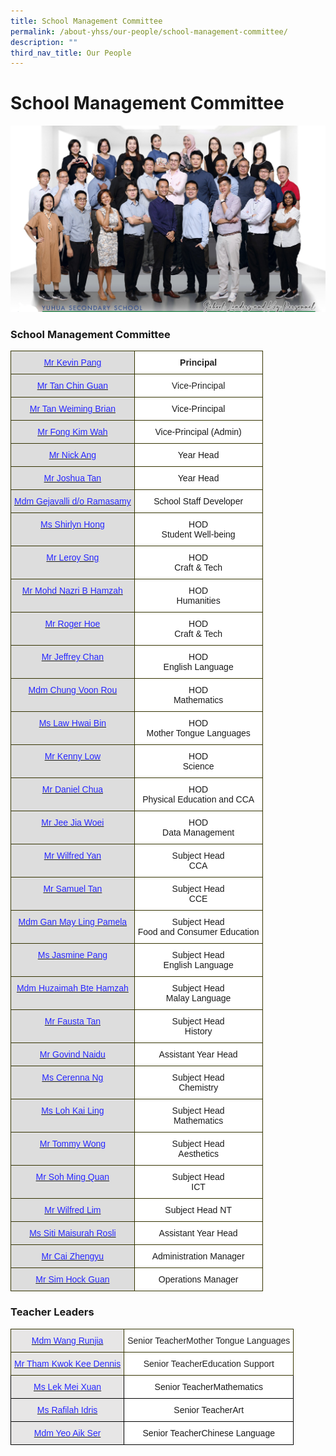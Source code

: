 ```yaml
---
title: School Management Committee
permalink: /about-yhss/our-people/school-management-committee/
description: ""
third_nav_title: Our People
---
```

# **School Management Committee**

![](/images/EXCO%202.jpg)

### School Management Committee

<table style="border-collapse:collapse;border-spacing:0" class="tg"><thead><tr><th style="background-color:#DDD;border-color:#343300;border-style:solid;border-width:1px;color:#2828FF;font-family:Arial, sans-serif;font-size:14px;font-weight:bold;overflow:hidden;padding:10px 5px;text-align:center;vertical-align:top;word-break:normal"><a href="mailto:YUHUA_SS@moe.edu.sg"><span style="font-weight:400;text-decoration:none;color:#2828FF">Mr Kevin Pang</span></a></th><th style="background-color:#FFF;border-color:#343300;border-style:solid;border-width:1px;color:#222;font-family:Arial, sans-serif;font-size:14px;font-weight:bold;overflow:hidden;padding:10px 5px;text-align:center;vertical-align:top;word-break:normal">Principal</th></tr></thead><tbody><tr><td style="background-color:#DDD;border-color:#343300;border-style:solid;border-width:1px;color:#2828FF;font-family:Arial, sans-serif;font-size:14px;font-weight:bold;overflow:hidden;padding:10px 5px;text-align:center;vertical-align:top;word-break:normal"><a href="mailto:YUHUA_SS@moe.edu.sg"><span style="font-weight:400;text-decoration:none;color:#2828FF">Mr Tan Chin Guan</span></a></td><td style="background-color:#FFF;border-color:#343300;border-style:solid;border-width:1px;color:#222222;font-family:Arial, sans-serif;font-size:14px;overflow:hidden;padding:10px 5px;text-align:center;vertical-align:top;word-break:normal">Vice-Principal</td></tr><tr><td style="background-color:#DDD;border-color:#343300;border-style:solid;border-width:1px;color:#2828FF;font-family:Arial, sans-serif;font-size:14px;overflow:hidden;padding:10px 5px;text-align:center;vertical-align:top;word-break:normal"><a href="mailto:YUHUA_SS@moe.edu.sg"><span style="font-weight:400;text-decoration:none;color:#2828FF">Mr Tan Weiming Brian</span></a></td><td style="background-color:#FFF;border-color:#343300;border-style:solid;border-width:1px;font-family:Arial, sans-serif;font-size:14px;overflow:hidden;padding:10px 5px;text-align:center;vertical-align:top;word-break:normal">Vice-Principal</td></tr><tr><td style="background-color:#DDD;border-color:#343300;border-style:solid;border-width:1px;color:#2828FF;font-family:Arial, sans-serif;font-size:14px;overflow:hidden;padding:10px 5px;text-align:center;vertical-align:top;word-break:normal"><a href="mailto:YUHUA_SS@moe.edu.sg"><span style="font-weight:400;text-decoration:none;color:#2828FF">Mr Fong Kim Wah</span></a></td><td style="background-color:#FFF;border-color:#343300;border-style:solid;border-width:1px;font-family:Arial, sans-serif;font-size:14px;overflow:hidden;padding:10px 5px;text-align:center;vertical-align:top;word-break:normal">Vice-Principal (Admin)</td></tr><tr><td style="background-color:#DDD;border-color:#343300;border-style:solid;border-width:1px;color:#2828FF;font-family:Arial, sans-serif;font-size:14px;overflow:hidden;padding:10px 5px;text-align:center;vertical-align:top;word-break:normal"><a href="mailto:ANG_GEOK_LIN@moe.edu.sg"><span style="font-weight:400;text-decoration:none;color:#2828FF">Mr Nick Ang</span></a></td><td style="background-color:#FFF;border-color:#343300;border-style:solid;border-width:1px;font-family:Arial, sans-serif;font-size:14px;overflow:hidden;padding:10px 5px;text-align:center;vertical-align:top;word-break:normal">Year Head </td></tr><tr><td style="background-color:#DDD;border-color:#343300;border-style:solid;border-width:1px;color:#2828FF;font-family:Arial, sans-serif;font-size:14px;overflow:hidden;padding:10px 5px;text-align:center;vertical-align:top;word-break:normal"><a href="mailto:TAN_CHEK_HENG@moe.edu.sg"><span style="font-weight:400;text-decoration:none;color:#2828FF">Mr Joshua Tan</span></a></td><td style="background-color:#FFF;border-color:#343300;border-style:solid;border-width:1px;font-family:Arial, sans-serif;font-size:14px;overflow:hidden;padding:10px 5px;text-align:center;vertical-align:top;word-break:normal">Year Head</td></tr><tr><td style="background-color:#DDD;border-color:#343300;border-style:solid;border-width:1px;color:#2828FF;font-family:Arial, sans-serif;font-size:14px;overflow:hidden;padding:10px 5px;text-align:center;vertical-align:top;word-break:normal"><a href="mailto:GEJAVALLI_RAMASAMY@moe.edu.sg"><span style="font-weight:400;text-decoration:none;color:#2828FF">Mdm Gejavalli d/o Ramasamy </span></a></td><td style="background-color:#FFF;border-color:#343300;border-style:solid;border-width:1px;font-family:Arial, sans-serif;font-size:14px;overflow:hidden;padding:10px 5px;text-align:center;vertical-align:top;word-break:normal">School Staff Developer </td></tr><tr><td style="background-color:#DDD;border-color:#343300;border-style:solid;border-width:1px;font-family:Arial, sans-serif;font-size:14px;overflow:hidden;padding:10px 5px;text-align:center;vertical-align:top;word-break:normal"> <a href="mailto:HONG_WEI_LI@moe.edu.sg"><span style="font-weight:400;text-decoration:none;color:#2828FF">Ms Shirlyn Hong</span></a></td><td style="background-color:#FFF;border-color:#343300;border-style:solid;border-width:1px;font-family:Arial, sans-serif;font-size:14px;overflow:hidden;padding:10px 5px;text-align:center;vertical-align:top;word-break:normal">HOD<br>Student Well-being </td></tr><tr><td style="background-color:#DDD;border-color:#343300;border-style:solid;border-width:1px;color:#2828FF;font-family:Arial, sans-serif;font-size:14px;overflow:hidden;padding:10px 5px;text-align:center;vertical-align:top;word-break:normal"><a href="mailto:SNG_WEE_YOKE@moe.edu.sg"><span style="font-weight:400;text-decoration:none;color:#2828FF">  Mr Leroy Sng</span></a></td><td style="background-color:#FFF;border-color:#343300;border-style:solid;border-width:1px;font-family:Arial, sans-serif;font-size:14px;overflow:hidden;padding:10px 5px;text-align:center;vertical-align:top;word-break:normal"> HOD<br>Craft & Tech</td></tr><tr><td style="background-color:#DDD;border-color:#343300;border-style:solid;border-width:1px;color:#2828FF;font-family:Arial, sans-serif;font-size:14px;overflow:hidden;padding:10px 5px;text-align:center;vertical-align:top;word-break:normal"><a href="mailto:MOHAMED_NAZRI_HAMZAH@moe.edu.sg"><span style="font-weight:400;text-decoration:none;color:#2828FF">Mr Mohd Nazri B Hamzah </span></a></td><td style="background-color:#FFF;border-color:#343300;border-style:solid;border-width:1px;font-family:Arial, sans-serif;font-size:14px;overflow:hidden;padding:10px 5px;text-align:center;vertical-align:top;word-break:normal">HOD <br>Humanities </td></tr><tr><td style="background-color:#DDD;border-color:#343300;border-style:solid;border-width:1px;color:#2828FF;font-family:Arial, sans-serif;font-size:14px;overflow:hidden;padding:10px 5px;text-align:center;vertical-align:top;word-break:normal"><a href="mailto:HOE_YEOW_KONG@moe.edu.sg"><span style="font-weight:400;text-decoration:none;color:#2828FF">Mr Roger Hoe</span></a></td><td style="background-color:#FFF;border-color:#343300;border-style:solid;border-width:1px;font-family:Arial, sans-serif;font-size:14px;overflow:hidden;padding:10px 5px;text-align:center;vertical-align:top;word-break:normal"> HOD<br>Craft &amp; Tech</td></tr><tr><td style="background-color:#DDD;border-color:#343300;border-style:solid;border-width:1px;color:#2828FF;font-family:Arial, sans-serif;font-size:14px;overflow:hidden;padding:10px 5px;text-align:center;vertical-align:top;word-break:normal"><a href="mailto:CHAN_KAH_WAI_JEFFREY@moe.edu.sg"><span style="font-weight:400;text-decoration:none;color:#2828FF">Mr Jeffrey Chan</span></a></td><td style="background-color:#FFF;border-color:#343300;border-style:solid;border-width:1px;font-family:Arial, sans-serif;font-size:14px;overflow:hidden;padding:10px 5px;text-align:center;vertical-align:top;word-break:normal"> HOD<br>English Language</td></tr><tr><td style="background-color:#DDD;border-color:#343300;border-style:solid;border-width:1px;font-family:Arial, sans-serif;font-size:14px;overflow:hidden;padding:10px 5px;text-align:center;vertical-align:top;word-break:normal"> <a href="mailto:CHUNG_VOON_ROU@moe.edu.sg"><span style="font-weight:400;text-decoration:none;color:#2828FF">Mdm Chung Voon Rou</span></a></td><td style="background-color:#FFF;border-color:#343300;border-style:solid;border-width:1px;font-family:Arial, sans-serif;font-size:14px;overflow:hidden;padding:10px 5px;text-align:center;vertical-align:top;word-break:normal"> HOD<br>Mathematics  </td></tr><tr><td style="background-color:#DDD;border-color:#343300;border-style:solid;border-width:1px;color:#2828FF;font-family:Arial, sans-serif;font-size:14px;overflow:hidden;padding:10px 5px;text-align:center;vertical-align:top;word-break:normal"><a href="mailto:LAW_HWAI_BIN@moe.edu.sg"><span style="font-weight:400;text-decoration:none;color:#2828FF">Ms Law Hwai Bin</span></a> </td><td style="background-color:#FFF;border-color:#343300;border-style:solid;border-width:1px;font-family:Arial, sans-serif;font-size:14px;overflow:hidden;padding:10px 5px;text-align:center;vertical-align:top;word-break:normal"> HOD<br>Mother Tongue Languages</td></tr><tr><td style="background-color:#DDD;border-color:#343300;border-style:solid;border-width:1px;color:#2828FF;font-family:Arial, sans-serif;font-size:14px;overflow:hidden;padding:10px 5px;text-align:center;vertical-align:top;word-break:normal"><a href="mailto:LOW_HAN_YI_KENNY@moe.edu.sg"><span style="font-weight:400;text-decoration:none;color:#2828FF">Mr Kenny Low</span></a></td><td style="background-color:#FFF;border-color:#343300;border-style:solid;border-width:1px;font-family:Arial, sans-serif;font-size:14px;overflow:hidden;padding:10px 5px;text-align:center;vertical-align:top;word-break:normal">HOD<br>Science </td></tr><tr><td style="background-color:#DDD;border-color:#343300;border-style:solid;border-width:1px;color:#2828FF;font-family:Arial, sans-serif;font-size:14px;overflow:hidden;padding:10px 5px;text-align:center;vertical-align:top;word-break:normal"><a href="mailto:DANIEL_CHUA@moe.edu.sg"><span style="font-weight:400;text-decoration:none;color:#2828FF"> Mr Daniel Chua</span></a></td><td style="background-color:#FFF;border-color:#343300;border-style:solid;border-width:1px;font-family:Arial, sans-serif;font-size:14px;overflow:hidden;padding:10px 5px;text-align:center;vertical-align:top;word-break:normal">HOD<br>Physical Education and CCA</td></tr><tr><td style="background-color:#DDD;border-color:#343300;border-style:solid;border-width:1px;color:#2828FF;font-family:Arial, sans-serif;font-size:14px;overflow:hidden;padding:10px 5px;text-align:center;vertical-align:top;word-break:normal"><a href="mailto:JEE_JIA_WOEI@moe.edu.sg"><span style="font-weight:400;text-decoration:none;color:#2828FF"> Mr Jee Jia Woei</span></a></td><td style="background-color:#FFF;border-color:#343300;border-style:solid;border-width:1px;font-family:Arial, sans-serif;font-size:14px;overflow:hidden;padding:10px 5px;text-align:center;vertical-align:top;word-break:normal">HOD<br>Data Management</td></tr><tr><td style="background-color:#DDD;border-color:#343300;border-style:solid;border-width:1px;color:#2828FF;font-family:Arial, sans-serif;font-size:14px;overflow:hidden;padding:10px 5px;text-align:center;vertical-align:top;word-break:normal"><a href="mailto:YAN_HAOMING_WILFRED@moe.edu.sg"><span style="font-weight:400;text-decoration:none;color:#2828FF">Mr Wilfred Yan</span></a></td><td style="background-color:#FFF;border-color:#343300;border-style:solid;border-width:1px;font-family:Arial, sans-serif;font-size:14px;overflow:hidden;padding:10px 5px;text-align:center;vertical-align:top;word-break:normal">Subject Head<br>CCA</td></tr><tr><td style="background-color:#DDD;border-color:#343300;border-style:solid;border-width:1px;color:#2828FF;font-family:Arial, sans-serif;font-size:14px;overflow:hidden;padding:10px 5px;text-align:center;vertical-align:top;word-break:normal"><a href="mailto:TAN_SHENG_YAN_SAMUEL@moe.edu.sg"><span style="font-weight:400;text-decoration:none;color:#2828FF">Mr Samuel Tan</span></a></td><td style="background-color:#FFF;border-color:#343300;border-style:solid;border-width:1px;font-family:Arial, sans-serif;font-size:14px;overflow:hidden;padding:10px 5px;text-align:center;vertical-align:top;word-break:normal">Subject Head<br>CCE</td></tr><tr><td style="background-color:#DDD;border-color:#343300;border-style:solid;border-width:1px;color:#2828FF;font-family:Arial, sans-serif;font-size:14px;overflow:hidden;padding:10px 5px;text-align:center;vertical-align:top;word-break:normal"><a href="mailto:GAN_MAY_LING_PAMELA@moe.edu.sg"><span style="font-weight:400;text-decoration:none;color:#2828FF">Mdm Gan May Ling Pamela</span></a></td><td style="background-color:#FFF;border-color:#343300;border-style:solid;border-width:1px;font-family:Arial, sans-serif;font-size:14px;overflow:hidden;padding:10px 5px;text-align:center;vertical-align:top;word-break:normal">Subject Head<br>Food and Consumer Education</td></tr><tr><td style="background-color:#DDD;border-color:#343300;border-style:solid;border-width:1px;color:#2828FF;font-family:Arial, sans-serif;font-size:14px;overflow:hidden;padding:10px 5px;text-align:center;vertical-align:top;word-break:normal"><a href="mailto:PANG_MIIN_LIH@moe.edu.sg"><span style="font-weight:400;text-decoration:none;color:#2828FF">Ms Jasmine Pang</span></a></td><td style="background-color:#FFF;border-color:#343300;border-style:solid;border-width:1px;font-family:Arial, sans-serif;font-size:14px;overflow:hidden;padding:10px 5px;text-align:center;vertical-align:top;word-break:normal">  Subject Head <br>English Language </td></tr><tr><td style="background-color:#DDD;border-color:#343300;border-style:solid;border-width:1px;color:#2828FF;font-family:Arial, sans-serif;font-size:14px;overflow:hidden;padding:10px 5px;text-align:center;vertical-align:top;word-break:normal"><a href="mailto:HUZAIMAH_HAMZAH@moe.edu.sg"><span style="font-weight:400;text-decoration:none;color:#2828FF">Mdm Huzaimah Bte Hamzah </span></a></td><td style="background-color:#FFF;border-color:#343300;border-style:solid;border-width:1px;font-family:Arial, sans-serif;font-size:14px;overflow:hidden;padding:10px 5px;text-align:center;vertical-align:top;word-break:normal">Subject Head<br>Malay Language </td></tr><tr><td style="background-color:#DDD;border-color:#343300;border-style:solid;border-width:1px;color:#2828FF;font-family:Arial, sans-serif;font-size:14px;overflow:hidden;padding:10px 5px;text-align:center;vertical-align:top;word-break:normal"><a href="mailto:TAN_YU_MENG_FAUSTA@moe.edu.sg"><span style="font-weight:400;text-decoration:none;color:#2828FF">Mr Fausta Tan </span></a></td><td style="background-color:#FFF;border-color:#343300;border-style:solid;border-width:1px;font-family:Arial, sans-serif;font-size:14px;overflow:hidden;padding:10px 5px;text-align:center;vertical-align:top;word-break:normal">Subject Head<br>History </td></tr><tr><td style="background-color:#DDD;border-color:#343300;border-style:solid;border-width:1px;color:#2828FF;font-family:Arial, sans-serif;font-size:14px;overflow:hidden;padding:10px 5px;text-align:center;vertical-align:top;word-break:normal"><a href="mailto:GOVINDARAJULU_NAIDU@moe.edu.sg"><span style="font-weight:400;text-decoration:none;color:#2828FF">Mr Govind Naidu</span></a></td><td style="background-color:#FFF;border-color:#343300;border-style:solid;border-width:1px;font-family:Arial, sans-serif;font-size:14px;overflow:hidden;padding:10px 5px;text-align:center;vertical-align:top;word-break:normal">Assistant Year Head</td></tr><tr><td style="background-color:#DDD;border-color:#343300;border-style:solid;border-width:1px;color:#2828FF;font-family:Arial, sans-serif;font-size:14px;overflow:hidden;padding:10px 5px;text-align:center;vertical-align:top;word-break:normal"><a href="mailto:NG_YIH_LIN_CERENNA@moe.edu.sg"><span style="font-weight:400;text-decoration:none;color:#2828FF">Ms Cerenna Ng</span></a></td><td style="background-color:#FFF;border-color:#343300;border-style:solid;border-width:1px;font-family:Arial, sans-serif;font-size:14px;overflow:hidden;padding:10px 5px;text-align:center;vertical-align:top;word-break:normal">Subject Head<br>Chemistry</td></tr><tr><td style="background-color:#DDD;border-color:#343300;border-style:solid;border-width:1px;color:#2828FF;font-family:Arial, sans-serif;font-size:14px;overflow:hidden;padding:10px 5px;text-align:center;vertical-align:top;word-break:normal"><a href="mailto:LOH_KAI_LING@moe.edu.sg"><span style="font-weight:400;text-decoration:none;color:#2828FF">Ms Loh Kai Ling</span></a></td><td style="background-color:#FFF;border-color:#343300;border-style:solid;border-width:1px;font-family:Arial, sans-serif;font-size:14px;overflow:hidden;padding:10px 5px;text-align:center;vertical-align:top;word-break:normal">Subject Head<br>Mathematics</td></tr><tr><td style="background-color:#DDD;border-color:#343300;border-style:solid;border-width:1px;color:#2828FF;font-family:Arial, sans-serif;font-size:14px;overflow:hidden;padding:10px 5px;text-align:center;vertical-align:top;word-break:normal"><a href="mailto:tommy_wong@moe.edu.sg"><span style="font-weight:400;text-decoration:none;color:#2828FF">Mr Tommy Wong</span></a></td><td style="background-color:#FFF;border-color:#343300;border-style:solid;border-width:1px;font-family:Arial, sans-serif;font-size:14px;overflow:hidden;padding:10px 5px;text-align:center;vertical-align:top;word-break:normal">Subject Head<br>Aesthetics</td></tr><tr><td style="background-color:#DDD;border-color:#343300;border-style:solid;border-width:1px;color:#2828FF;font-family:Arial, sans-serif;font-size:14px;overflow:hidden;padding:10px 5px;text-align:center;vertical-align:top;word-break:normal"><a href="mailto:Soh_Ming_Quan@moe.edu.sg"><span style="font-weight:400;text-decoration:none;color:#2828FF">Mr Soh Ming Quan</span></a></td><td style="background-color:#FFF;border-color:#343300;border-style:solid;border-width:1px;font-family:Arial, sans-serif;font-size:14px;overflow:hidden;padding:10px 5px;text-align:center;vertical-align:top;word-break:normal">Subject Head<br>ICT</td></tr><tr><td style="background-color:#DDD;border-color:#343300;border-style:solid;border-width:1px;color:#2828FF;font-family:Arial, sans-serif;font-size:14px;overflow:hidden;padding:10px 5px;text-align:center;vertical-align:top;word-break:normal"><a href="mailto:LIM_PENG_LIM_WILFRED@moe.edu.sg"><span style="font-weight:400;text-decoration:none;color:#2828FF">Mr Wilfred Lim</span></a></td><td style="background-color:#FFF;border-color:#343300;border-style:solid;border-width:1px;font-family:Arial, sans-serif;font-size:14px;overflow:hidden;padding:10px 5px;text-align:center;vertical-align:top;word-break:normal">Subject Head NT</td></tr><tr><td style="background-color:#DDD;border-color:#343300;border-style:solid;border-width:1px;color:#2828FF;font-family:Arial, sans-serif;font-size:14px;overflow:hidden;padding:10px 5px;text-align:center;vertical-align:top;word-break:normal"><a href="mailto:SITI_MAISURAH_ROSLI@moe.edu.sg"><span style="font-weight:400;text-decoration:none;color:#2828FF">Ms Siti Maisurah Rosli </span></a></td><td style="background-color:#FFF;border-color:#343300;border-style:solid;border-width:1px;font-family:Arial, sans-serif;font-size:14px;overflow:hidden;padding:10px 5px;text-align:center;vertical-align:top;word-break:normal">Assistant Year Head </td></tr><tr><td style="background-color:#DDD;border-color:#343300;border-style:solid;border-width:1px;font-family:Arial, sans-serif;font-size:14px;overflow:hidden;padding:10px 5px;text-align:center;vertical-align:top;word-break:normal"> <a href="mailto:cai_zhengyu@moe.edu.sg"><span style="font-weight:400;text-decoration:none;color:#2828FF">Mr Cai Zhengyu</span></a></td><td style="background-color:#FFF;border-color:#343300;border-style:solid;border-width:1px;font-family:Arial, sans-serif;font-size:14px;overflow:hidden;padding:10px 5px;text-align:center;vertical-align:top;word-break:normal">Administration Manager </td></tr><tr><td style="background-color:#DDD;border-color:#343300;border-style:solid;border-width:1px;color:#2828FF;font-family:Arial, sans-serif;font-size:14px;overflow:hidden;padding:10px 5px;text-align:center;vertical-align:top;word-break:normal"><a href="mailto:sim_hock_guan@moe.edu.sg"><span style="font-weight:400;text-decoration:none;color:#2828FF">Mr Sim Hock Guan </span></a></td><td style="background-color:#FFF;border-color:#343300;border-style:solid;border-width:1px;font-family:Arial, sans-serif;font-size:14px;overflow:hidden;padding:10px 5px;text-align:center;vertical-align:top;word-break:normal">Operations Manager</td></tr></tbody></table>

### Teacher Leaders

<table style="border-collapse:collapse;border-spacing:0" class="tg"><thead><tr><th style="background-color:#E7E6E6;border-color:#343300;border-style:solid;border-width:1px;color:#2828FF;font-family:Arial, sans-serif;font-size:14px;font-weight:bold;overflow:hidden;padding:10px 5px;text-align:center;vertical-align:top;word-break:normal"><a href="mailto:WANG_RUNJIA@moe.edu.sg"><span style="font-weight:400;text-decoration:none;color:#2828FF">Mdm Wang Runjia</span></a></th><th style="background-color:#FFF;border-color:#343300;border-style:solid;border-width:1px;color:#222;font-family:Arial, sans-serif;font-size:14px;font-weight:normal;overflow:hidden;padding:10px 5px;text-align:center;vertical-align:top;word-break:normal">Senior TeacherMother Tongue Languages</th></tr></thead><tbody><tr><td style="background-color:#E7E6E6;border-color:#343300;border-style:solid;border-width:1px;color:#2828FF;font-family:Arial, sans-serif;font-size:14px;font-weight:bold;overflow:hidden;padding:10px 5px;text-align:center;vertical-align:top;word-break:normal"><a href="mailto:THAM_KWOK_KEE@moe.edu.sg"><span style="font-weight:400;text-decoration:none;color:#2828FF">Mr Tham Kwok Kee Dennis</span></a></td><td style="background-color:#FFF;border-color:#343300;border-style:solid;border-width:1px;color:#222222;font-family:Arial, sans-serif;font-size:14px;overflow:hidden;padding:10px 5px;text-align:center;vertical-align:top;word-break:normal">Senior TeacherEducation Support</td></tr><tr><td style="background-color:#E7E6E6;border-color:black;border-style:solid;border-width:1px;color:#2828FF;font-family:Arial, sans-serif;font-size:14px;overflow:hidden;padding:10px 5px;text-align:center;vertical-align:top;word-break:normal"><a href="mailto:LEK_MEI_XUAN@moe.edu.sg"><span style="font-weight:400;text-decoration:none;color:#2828FF">Ms Lek Mei Xuan</span></a></td><td style="background-color:#FFF;border-color:black;border-style:solid;border-width:1px;font-family:Arial, sans-serif;font-size:14px;overflow:hidden;padding:10px 5px;text-align:center;vertical-align:top;word-break:normal">Senior TeacherMathematics</td></tr><tr><td style="background-color:#E7E6E6;border-color:black;border-style:solid;border-width:1px;color:#2828FF;font-family:Arial, sans-serif;font-size:14px;overflow:hidden;padding:10px 5px;text-align:center;vertical-align:top;word-break:normal"><a href="mailto:RAFILAH_IDRIS@moe.edu.sg"><span style="font-weight:400;text-decoration:none;color:#2828FF">Ms Rafilah Idris</span></a></td><td style="background-color:#FFF;border-color:black;border-style:solid;border-width:1px;font-family:Arial, sans-serif;font-size:14px;overflow:hidden;padding:10px 5px;text-align:center;vertical-align:top;word-break:normal">Senior TeacherArt</td></tr><tr><td style="background-color:#E7E6E6;border-color:black;border-style:solid;border-width:1px;color:#2828FF;font-family:Arial, sans-serif;font-size:14px;overflow:hidden;padding:10px 5px;text-align:center;vertical-align:top;word-break:normal"><a href="mailto:YEO_AIK_SER@moe.edu.sg"><span style="font-weight:400;text-decoration:none;color:#2828FF">Mdm Yeo Aik Ser</span></a></td><td style="background-color:#FFF;border-color:black;border-style:solid;border-width:1px;font-family:Arial, sans-serif;font-size:14px;overflow:hidden;padding:10px 5px;text-align:center;vertical-align:top;word-break:normal">Senior TeacherChinese Language</td></tr></tbody></table>